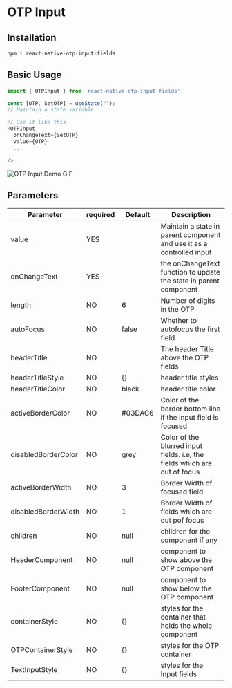 # OTP Input

## Installation

```javascript
npm i react-native-otp-input-fields
```

## Basic Usage

```javascript
import { OTPInput } from 'react-native-otp-input-fields';

const [OTP, SetOTP] = useState("");
// Maintain a state variable

// Use it like this
<OTPInput
  onChangeText={SetOTP}
  value={OTP}
  ...

/>
```

![OTP Input Demo GIF](https://i.imgur.com/ZKOv0Pa.gif)

## Parameters

| Parameter           | required | Default | Description                                                               |
| ------------------- | -------- | ------- | ------------------------------------------------------------------------- |
| value               | YES      |         | Maintain a state in parent component and use it as a controlled input     |
| onChangeText        | YES      |         | the onChangeText function to update the state in parent component         |
| length              | NO       | 6       | Number of digits in the OTP                                               |
| autoFocus           | NO       | false   | Whether to autofocus the first field                                      |
| headerTitle         | NO       |         | The header Title above the OTP fields                                     |
| headerTitleStyle    | NO       | {}      | header title styles                                                       |
| headerTitleColor    | NO       | black   | header title color                                                        |
| activeBorderColor   | NO       | #03DAC6 | Color of the border bottom line if the input field is focused             |
| disabledBorderColor | NO       | grey    | Color of the blurred input fields. i.e, the fields which are out of focus |
| activeBorderWidth   | NO       | 3       | Border Width of focused field                                             |
| disabledBorderWidth | NO       | 1       | Border Width of fields which are out pof focus                            |
| children            | NO       | null    | children for the component if any                                         |
| HeaderComponent     | NO       | null    | component to show above the OTP component                                 |
| FooterComponent     | NO       | null    | component to show below the OTP component                                 |
| containerStyle      | NO       | {}      | styles for the container that holds the whole component                   |
| OTPContainerStyle   | NO       | {}      | styles for the OTP container                                              |
| TextInputStyle      | NO       | {}      | styles for the Input fields                                               |
